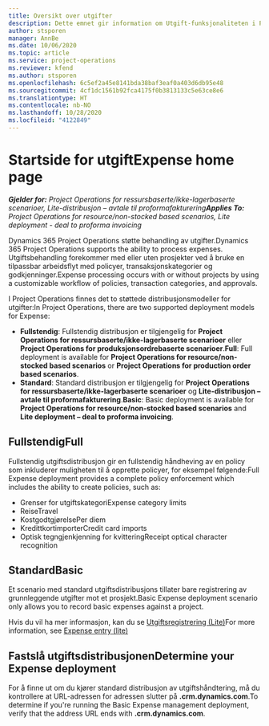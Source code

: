 ```yaml
---
title: Oversikt over utgifter
description: Dette emnet gir information om Utgift-funksjonaliteten i Project Operations.
author: stsporen
manager: AnnBe
ms.date: 10/06/2020
ms.topic: article
ms.service: project-operations
ms.reviewer: kfend
ms.author: stsporen
ms.openlocfilehash: 6c5ef2a45e8141bda38baf3eaf0a403d6db95e48
ms.sourcegitcommit: 4cf1dc1561b92fca4175f0b3813133c5e63ce8e6
ms.translationtype: HT
ms.contentlocale: nb-NO
ms.lasthandoff: 10/28/2020
ms.locfileid: "4122849"
---
```

# <a name="expense-home-page"></a><span data-ttu-id="7d084-103">Startside for utgift</span><span class="sxs-lookup"><span data-stu-id="7d084-103">Expense home page</span></span>

<span data-ttu-id="7d084-104">_**Gjelder for:** Project Operations for ressursbaserte/ikke-lagerbaserte scenarioer, Lite-distribusjon – avtale til proformafakturering_</span><span class="sxs-lookup"><span data-stu-id="7d084-104">_**Applies To:** Project Operations for resource/non-stocked based scenarios, Lite deployment - deal to proforma invoicing_</span></span>


<span data-ttu-id="7d084-105">Dynamics 365 Project Operations støtte behandling av utgifter.</span><span class="sxs-lookup"><span data-stu-id="7d084-105">Dynamics 365 Project Operations supports the ability to process expenses.</span></span> <span data-ttu-id="7d084-106">Utgiftsbehandling forekommer med eller uten prosjekter ved å bruke en tilpassbar arbeidsflyt med policyer, transaksjonskategorier og godkjenninger.</span><span class="sxs-lookup"><span data-stu-id="7d084-106">Expense processing occurs with or without projects by using a customizable workflow of policies, transaction categories, and approvals.</span></span>

<span data-ttu-id="7d084-107">I Project Operations finnes det to støttede distribusjonsmodeller for utgifter:</span><span class="sxs-lookup"><span data-stu-id="7d084-107">In Project Operations, there are two supported deployment models for Expense:</span></span> 

- <span data-ttu-id="7d084-108">**Fullstendig**: Fullstendig distribusjon er tilgjengelig for **Project Operations for ressursbaserte/ikke-lagerbaserte scenarioer** eller **Project Operations for produksjonsordrebaserte scenarioer**.</span><span class="sxs-lookup"><span data-stu-id="7d084-108">**Full**: Full deployment is available for **Project Operations for resource/non-stocked based scenarios** or **Project Operations for production order based scenarios**.</span></span>
- <span data-ttu-id="7d084-109">**Standard**: Standard distribusjon er tilgjengelig for **Project Operations for ressursbaserte/ikke-lagerbaserte scenarioer** og **Lite-distribusjon – avtale til proformafakturering**.</span><span class="sxs-lookup"><span data-stu-id="7d084-109">**Basic**: Basic deployment is available for **Project Operations for resource/non-stocked based scenarios** and **Lite deployment – deal to proforma invoicing**.</span></span>

## <a name="full"></a><span data-ttu-id="7d084-110">Fullstendig</span><span class="sxs-lookup"><span data-stu-id="7d084-110">Full</span></span> 
<span data-ttu-id="7d084-111">Fullstendig utgiftsdistribusjon gir en fullstendig håndheving av en policy som inkluderer muligheten til å opprette policyer, for eksempel følgende:</span><span class="sxs-lookup"><span data-stu-id="7d084-111">Full Expense deployment provides a complete policy enforcement which includes the ability to create policies, such as:</span></span>

  - <span data-ttu-id="7d084-112">Grenser for utgiftskategori</span><span class="sxs-lookup"><span data-stu-id="7d084-112">Expense category limits</span></span>
  - <span data-ttu-id="7d084-113">Reise</span><span class="sxs-lookup"><span data-stu-id="7d084-113">Travel</span></span>
  - <span data-ttu-id="7d084-114">Kostgodtgjørelse</span><span class="sxs-lookup"><span data-stu-id="7d084-114">Per diem</span></span>
  - <span data-ttu-id="7d084-115">Kredittkortimporter</span><span class="sxs-lookup"><span data-stu-id="7d084-115">Credit card imports</span></span>
  - <span data-ttu-id="7d084-116">Optisk tegngjenkjenning for kvittering</span><span class="sxs-lookup"><span data-stu-id="7d084-116">Receipt optical character recognition</span></span>

## <a name="basic"></a><span data-ttu-id="7d084-117">Standard</span><span class="sxs-lookup"><span data-stu-id="7d084-117">Basic</span></span> 
<span data-ttu-id="7d084-118">Et scenario med standard utgiftsdistribusjons tillater bare registrering av grunnleggende utgifter mot et prosjekt.</span><span class="sxs-lookup"><span data-stu-id="7d084-118">Basic Expense deployment scenario only allows you to record basic expenses against a project.</span></span> 

<span data-ttu-id="7d084-119">Hvis du vil ha mer informasjon, kan du se [Utgiftsregistrering (Lite)](basic-expense.md)</span><span class="sxs-lookup"><span data-stu-id="7d084-119">For more information, see [Expense entry (lite)](basic-expense.md)</span></span>

## <a name="determine-your-expense-deployment"></a><span data-ttu-id="7d084-120">Fastslå utgiftsdistribusjonen</span><span class="sxs-lookup"><span data-stu-id="7d084-120">Determine your Expense deployment</span></span>
<span data-ttu-id="7d084-121">For å finne ut om du kjører standard distribusjon av utgiftshåndtering, må du kontrollere at URL-adressen for adressen slutter på **.crm.dynamics.com**.</span><span class="sxs-lookup"><span data-stu-id="7d084-121">To determine if you're running the Basic Expense management deployment, verify that the address URL ends with **.crm.dynamics.com**.</span></span> 
